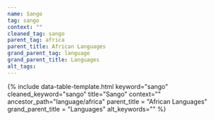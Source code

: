 ```yaml
---
name: Sango
tag: sango
context: ""
cleaned_tag: sango
parent_tag: africa
parent_title: African Languages
grand_parent_tag: language
grand_parent_title: Languages
alt_tags: 
---
```


{% include data-table-template.html 
  keyword="sango" 
  cleaned_keyword="sango" 
  title="Sango"
  context=""
  ancestor_path="language/africa" 
  parent_title = "African Languages"
  grand_parent_title = "Languages"
  alt_keywords=""
%}

